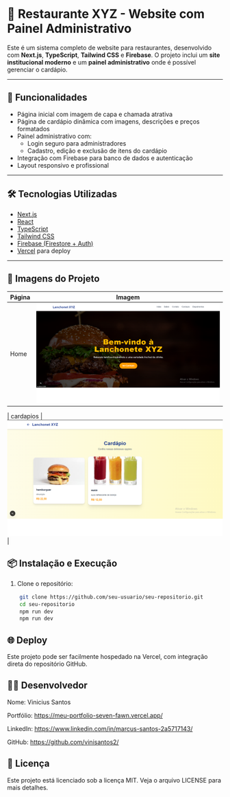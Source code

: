 # 🍔 Restaurante XYZ - Website com Painel Administrativo

Este é um sistema completo de website para restaurantes, desenvolvido com **Next.js**, **TypeScript**, **Tailwind CSS** e **Firebase**. O projeto inclui um **site institucional moderno** e um **painel administrativo** onde é possível gerenciar o cardápio.

---

## 🚀 Funcionalidades

- Página inicial com imagem de capa e chamada atrativa
- Página de cardápio dinâmica com imagens, descrições e preços formatados
- Painel administrativo com:
  - Login seguro para administradores
  - Cadastro, edição e exclusão de itens do cardápio
- Integração com Firebase para banco de dados e autenticação
- Layout responsivo e profissional

---

## 🛠️ Tecnologias Utilizadas

- [Next.js](https://nextjs.org/)
- [React](https://react.dev/)
- [TypeScript](https://www.typescriptlang.org/)
- [Tailwind CSS](https://tailwindcss.com/)
- [Firebase (Firestore + Auth)](https://firebase.google.com/)
- [Vercel](https://vercel.com/) para deploy

---

## 📸 Imagens do Projeto

| Página | Imagem |
|--------|--------|
| Home | ![Home](./public/images/web-site-restaurante/home.png) |

| cardapios | ![cardapio](./public/images/web-site-restaurante/cardapio.png) |


## 📦 Instalação e Execução

1. Clone o repositório:

```bash
    git clone https://github.com/seu-usuario/seu-repositorio.git
    cd seu-repositorio
    npm run dev
    npm run dev
```

## 🌐 Deploy

Este projeto pode ser facilmente hospedado na Vercel, com integração direta do repositório GitHub.

## 🧑‍💻 Desenvolvedor
Nome: Vinicius Santos

Portfólio: https://meu-portfolio-seven-fawn.vercel.app/

LinkedIn: https://www.linkedin.com/in/marcus-santos-2a5717143/

GitHub: https://github.com/vinisantos2/

## 📄 Licença
Este projeto está licenciado sob a licença MIT. Veja o arquivo LICENSE para mais detalhes.